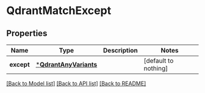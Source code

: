 # QdrantMatchExcept


## Properties
Name | Type | Description | Notes
------------ | ------------- | ------------- | -------------
**except** | [***QdrantAnyVariants**](QdrantAnyVariants.md) |  | [default to nothing]


[[Back to Model list]](../README.md#models) [[Back to API list]](../README.md#api-endpoints) [[Back to README]](../README.md)


